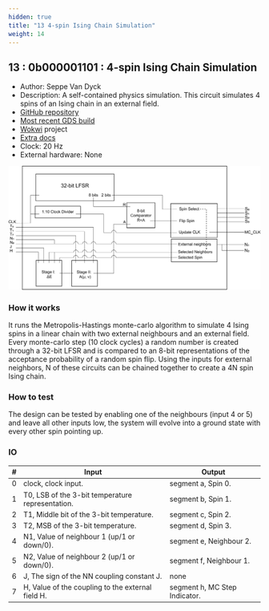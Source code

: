 ```yaml
---
hidden: true
title: "13 4-spin Ising Chain Simulation"
weight: 14
---
```


## 13 : 0b000001101 : 4-spin Ising Chain Simulation

* Author: Seppe Van Dyck
* Description: A self-contained physics simulation. This circuit simulates 4 spins of an Ising chain in  an external field.
* [GitHub repository](https://github.com/svd321/tt02-Ising)
* [Most recent GDS build](https://github.com/svd321/tt02-Ising/actions/runs/3581924092)
* [Wokwi](https://wokwi.com/projects/347592305412145748) project
* [Extra docs](README.md)
* Clock: 20 Hz
* External hardware: None

![picture](images/Overview_2.png)

### How it works

It runs the Metropolis-Hastings monte-carlo algorithm to simulate 4 Ising spins in a linear chain with two external neighbours and an external field. Every monte-carlo step (10 clock cycles) a random number is created through a 32-bit LFSR and is compared to an 8-bit representations of the acceptance probability of a random spin flip. Using the inputs for external neighbors, N of these circuits can be chained together to create a 4N spin Ising chain.

### How to test

The design can be tested by enabling one of the neighbours (input 4 or 5) and leave all other inputs low, the system will evolve into a ground state with every other spin pointing up.

### IO

| # | Input        | Output       |
|---|--------------|--------------|
| 0 | clock, clock input.  | segment a, Spin 0. |
| 1 | T0, LSB of the 3-bit temperature representation.  | segment b, Spin 1. |
| 2 | T1, Middle bit of the 3-bit temperature.  | segment c, Spin 2. |
| 3 | T2, MSB of the 3-bit temperature.  | segment d, Spin 3. |
| 4 | N1, Value of neighbour 1 (up/1 or down/0).  | segment e, Neighbour 2. |
| 5 | N2, Value of neighbour 2 (up/1 or down/0).  | segment f, Neighbour 1. |
| 6 | J, The sign of the NN coupling constant J.  | none |
| 7 | H, Value of the coupling to the external field H.  | segment h, MC Step Indicator. |
